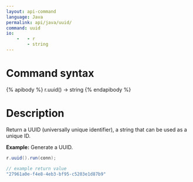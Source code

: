 ```yaml
---
layout: api-command
language: Java
permalink: api/java/uuid/
command: uuid
io:
    -   - r
        - string
---
```


# Command syntax #

{% apibody %}
r.uuid() &rarr; string
{% endapibody %}

# Description #

Return a UUID (universally unique identifier), a string that can be used as a unique ID.

__Example:__ Generate a UUID.

```java
r.uuid().run(conn);

// example return value
"27961a0e-f4e8-4eb3-bf95-c5203e1d87b9"
```
